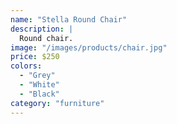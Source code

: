 ```yaml
---
name: "Stella Round Chair"
description: |
  Round chair.
image: "/images/products/chair.jpg"
price: $250
colors:
  - "Grey"
  - "White"
  - "Black"
category: "furniture"
---
```

